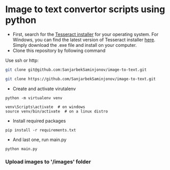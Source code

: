 # Image to text convertor scripts using python

- First, search for the [Tesseract installer](https://tesseract-ocr.github.io/tessdoc/Installation.html) for your operating system. For Windows, you can find the latest version of Tesseract installer [here](https://github.com/UB-Mannheim/tesseract/wiki). Simply download the .exe file and install on your computer.
- Clone this repository by following command

Use ssh or http:

```bash
git clone git@github.com:SanjarbekSaminjonov/image-to-text.git
```

```bash
git clone https://github.com/SanjarbekSaminjonov/image-to-text.git
```

- Create and activate virutalenv

```
python -m virtualenv venv
```

```
venv\Scripts\activate  # on windows
source venv/bin/activate  # on a linux distro
```

- Install required packages

```
pip install -r requirements.txt
```

- And last one, run main.py

```
python main.py
```

### Upload images to '/images' folder
